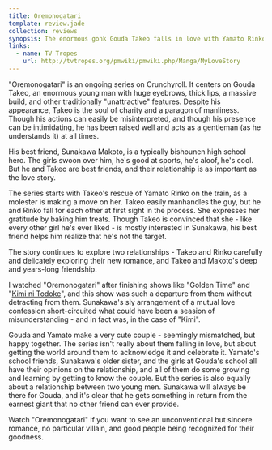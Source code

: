 ```yaml
---
title: Oremonogatari
template: review.jade
collection: reviews
synopsis: The enormous gonk Gouda Takeo falls in love with Yamato Rinko, a petite girl who loves to cook.
links:
  - name: TV Tropes
    url: http://tvtropes.org/pmwiki/pmwiki.php/Manga/MyLoveStory
---
```


"Oremonogatari" is an ongoing series on Crunchyroll.
It centers on Gouda Takeo, an enormous young man with huge eyebrows, thick lips, a massive build,
and other traditionally "unattractive" features.
Despite his appearance, Takeo is the soul of charity and a paragon of manliness.
Though his actions can easily be misinterpreted, and though his presence can be intimidating,
he has been raised well and acts as a gentleman (as he understands it) at all times.

His best friend, Sunakawa Makoto, is a typically bishounen high school hero.
The girls swoon over him, he's good at sports, he's aloof, he's cool.
But he and Takeo are best friends, and their relationship is as important as the love story.

The series starts with Takeo's rescue of Yamato Rinko on the train,
as a molester is making a move on her.
Takeo easily manhandles the guy, but he and Rinko fall for each other at first sight in the process.
She expresses her gratitude by baking him treats.
Though Takeo is convinced that she - like every other girl he's ever liked - is mostly interested in Sunakawa,
his best friend helps him realize that he's not the target.

The story continues to explore two relationships - Takeo and Rinko carefully
and delicately exploring their new romance, and Takeo and Makoto's deep and
years-long friendship.

I watched "Oremonogatari" after finishing shows like "Golden Time" and "[Kimi ni Todoke]",
and this show was such a departure from them without detracting from them.
Sunakawa's sly arrangement of a mutual love confession short-circuited what could have been
a seasion of misunderstanding - and in fact was, in the case of "Kimi".

Gouda and Yamato make a very cute couple - seemingly mismatched, but happy together.
The series isn't really about them falling in love, but about getting the world around
them to acknowledge it and celebrate it.
Yamato's school friends, Sunakawa's older sister, and the girls at Gouda's school
all have their opinions on the relationship, and all of them do some growing and learning
by getting to know the couple.
But the series is also equally about a relationship between two young men.
Sunakawa will always be there for Gouda, and it's clear that he gets something in return
from the earnest giant that no other friend can ever provide.

Watch "Oremonogatari" if you want to see an unconventional but sincere romance,
no particular villain, and good people being recognized for their goodness.

[Kimi ni Todoke]: /review/kimi-ni-todoke.html
